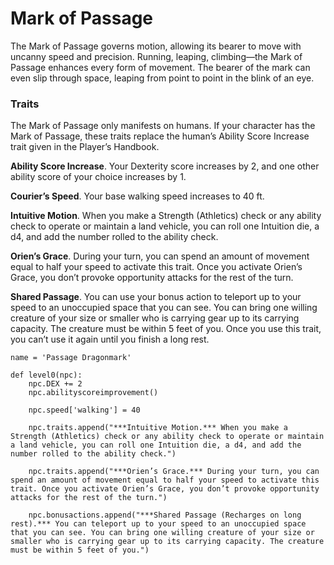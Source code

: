 # Mark of Passage
The Mark of Passage governs motion, allowing its bearer to move with uncanny speed and precision. Running, leaping, climbing—the Mark of Passage enhances every form of movement. The bearer of the mark can even slip through space, leaping from point to point in the blink of an eye.

### Traits
The Mark of Passage only manifests on humans. If your character has the Mark of Passage, these traits replace the human’s Ability Score Increase trait given in the Player’s Handbook.

**Ability Score Increase**. Your Dexterity score increases by 2, and one other ability score of your choice increases by 1.

**Courier’s Speed**. Your base walking speed increases to 40 ft.

**Intuitive Motion**. When you make a Strength (Athletics) check or any ability check to operate or maintain a land vehicle, you can roll one Intuition die, a d4, and add the number rolled to the ability check.

**Orien’s Grace**. During your turn, you can spend an amount of movement equal to half your speed to activate this trait. Once you activate Orien’s Grace, you don’t provoke opportunity attacks for the rest of the turn.

**Shared Passage**. You can use your bonus action to teleport up to your speed to an unoccupied space that you can see. You can bring one willing creature of your size or smaller who is carrying gear up to its carrying capacity. The creature must be within 5 feet of you. Once you use this trait, you can’t use it again until you finish a long rest.

```
name = 'Passage Dragonmark'

def level0(npc):
    npc.DEX += 2
    npc.abilityscoreimprovement()

    npc.speed['walking'] = 40

    npc.traits.append("***Intuitive Motion.*** When you make a Strength (Athletics) check or any ability check to operate or maintain a land vehicle, you can roll one Intuition die, a d4, and add the number rolled to the ability check.")

    npc.traits.append("***Orien’s Grace.*** During your turn, you can spend an amount of movement equal to half your speed to activate this trait. Once you activate Orien’s Grace, you don’t provoke opportunity attacks for the rest of the turn.")

    npc.bonusactions.append("***Shared Passage (Recharges on long rest).*** You can teleport up to your speed to an unoccupied space that you can see. You can bring one willing creature of your size or smaller who is carrying gear up to its carrying capacity. The creature must be within 5 feet of you.")
```
